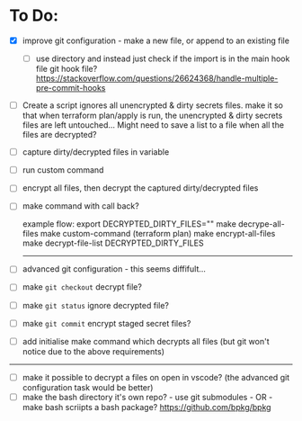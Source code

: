 # To Do:
- [x] improve git configuration - make a new file, or append to an existing file
  - [ ] use directory and instead just check if the import is in the main hook file
        git hook file? https://stackoverflow.com/questions/26624368/handle-multiple-pre-commit-hooks
- [ ] Create a script ignores all unencrypted & dirty secrets files. make it so that when terraform plan/apply is run,
the unencrypted & dirty secrets files are left untouched... Might need to save a list to a file when all the files are decrypted?
- [ ] capture dirty/decrypted files in variable
- [ ] run custom command
- [ ] encrypt all files, then decrypt the captured dirty/decrypted files
- [ ] make command with call back?
  
  example flow:
  export DECRYPTED_DIRTY_FILES=""
  make decrype-all-files
  make custom-command (terraform plan)
  make encrypt-all-files
  make decrypt-file-list DECRYPTED_DIRTY_FILES

  ---


- [ ] advanced git configuration - this seems diffifult...
- [ ] make `git checkout` decrypt file?
- [ ] make `git status` ignore decrypted file?
- [ ] make `git commit` encrypt staged secret files?
- [ ] add initialise make command which decrypts all files (but git won't notice due to the above requirements)
---
- [ ] make it possible to decrypt a files on open in vscode? (the advanced git configuration task would be better)
- [ ] make the bash directory it's own repo? - use git submodules - OR - make bash scriipts a bash package? https://github.com/bpkg/bpkg